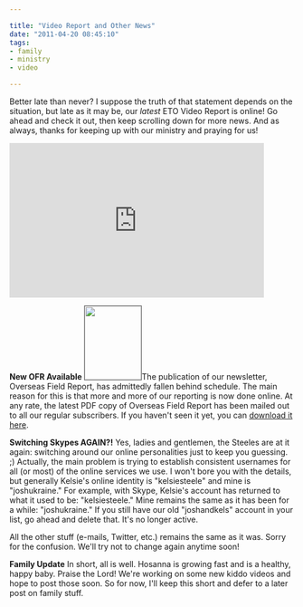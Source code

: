 ```yaml
---

title: "Video Report and Other News"
date: "2011-04-20 08:45:10"
tags:
- family
- ministry
- video

---
```


Better late than never? I suppose the truth of that statement depends on the situation, but late as it may be, our *latest* ETO Video Report is online! Go ahead and check it out, then keep scrolling down for more news. And as always, thanks for keeping up with our ministry and praying for us!

<iframe title="YouTube video player" width="450" height="273" src="http://www.youtube.com/embed/Czj5jzdAoa0" frameborder="0" allowfullscreen></iframe>

<strong>New OFR Available</strong>
<img class="alignright size-full wp-image-1241" style="border: 1px solid #666;" title="ofr-april-2011" src="//d21yo20tm8bmc2.cloudfront.net/2011/04/ofr-april-2011.png" alt="" width="100" height="130" />The publication of our newsletter, Overseas Field Report, has admittedly fallen behind schedule. The main reason for this is that more and more of our reporting is now done online. At any rate, the latest PDF copy of Overseas Field Report has been mailed out to all our regular subscribers. If you haven't seen it yet, you can <a href="http://ofreport.com/wp-content/plugins/download-monitor/download.php?id=35">download it here</a>.

<strong>Switching Skypes AGAIN?!</strong>
Yes, ladies and gentlemen, the Steeles are at it again: switching around our online personalities just to keep you guessing. ;) Actually, the main problem is trying to establish consistent usernames for all (or most) of the online services we use. I won't bore you with the details, but generally Kelsie's online identity is "kelsiesteele" and mine is "joshukraine." For example, with Skype, Kelsie's account has returned to what it used to be: "kelsiesteele." Mine remains the same as it has been for a while: "joshukraine." If you still have our old "joshandkels" account in your list, go ahead and delete that. It's no longer active.

All the other stuff (e-mails, Twitter, etc.) remains the same as it was. Sorry for the confusion. We'll try not to change again anytime soon!

<strong>Family Update</strong>
In short, all is well. Hosanna is growing fast and is a healthy, happy baby. Praise the Lord! We're working on some new kiddo videos and hope to post those soon. So for now, I'll keep this short and defer to a later post on family stuff.
